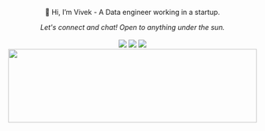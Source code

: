 <p align="center">
 👋 Hi, I’m Vivek
- A Data engineer working in a startup.
 
<p align="center">
  <i>Let's connect and chat! Open to anything under the sun.</i>
    <br><br><a href="https://twitter.com/v_wake820" alt="Twitter"><img src="https://raw.githubusercontent.com/jayehernandez/jayehernandez/3f5402efef9a0ae89211a6e04609558e862ca616/readme/twitter-fill.svg"></a>
    <a href="https://www.linkedin.com/in/vivek20dadhich/" alt="Linkedin"><img src="https://raw.githubusercontent.com/jayehernandez/jayehernandez/3f5402efef9a0ae89211a6e04609558e862ca616/readme/linkedin-fill.svg"></a>
    <a href="mailto:ivivekdadhich@gmail.com" alt="Contact me"><img src="https://raw.githubusercontent.com/jayehernandez/jayehernandez/3f5402efef9a0ae89211a6e04609558e862ca616/readme/mail-fill.svg"></a>

<img src="https://raw.githubusercontent.com/matfantinel/matfantinel/master/waves.svg" width="100%" height="150" color ="red">

<!---
vivek20dadhich/vivek20dadhich is a ✨ special ✨ repository because its `README.md` (this file) appears on your GitHub profile.
You can click the Preview link to take a look at your changes.

<p align="center">
  <img src = https://github-readme-stats.vercel.app/api/top-langs/?username=vivek20dadhich>
</p>--->
